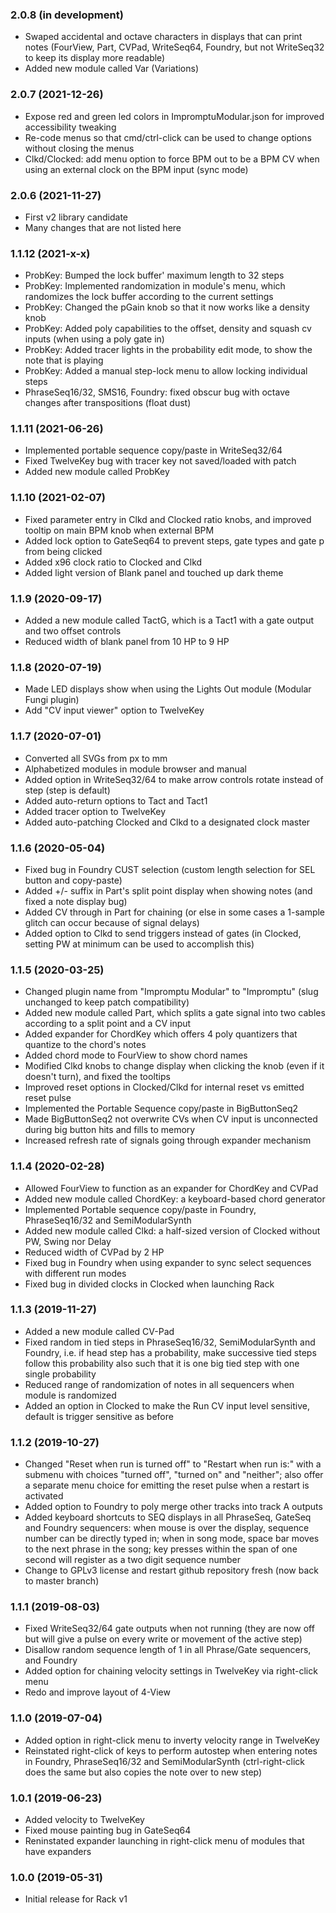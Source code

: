 ### 2.0.8 (in development)

- Swaped accidental and octave characters in displays that can print notes (FourView, Part, CVPad, WriteSeq64, Foundry, but not WriteSeq32 to keep its display more readable)
- Added new module called Var (Variations)


### 2.0.7 (2021-12-26)

- Expose red and green led colors in ImpromptuModular.json for improved accessibility tweaking
- Re-code menus so that cmd/ctrl-click can be used to change options without closing the menus
- Clkd/Clocked: add menu option to force BPM out to be a BPM CV when using an external clock on the BPM input (sync mode)


### 2.0.6 (2021-11-27)

- First v2 library candidate
- Many changes that are not listed here


### 1.1.12 (2021-x-x)

- ProbKey: Bumped the lock buffer' maximum length to 32 steps
- ProbKey: Implemented randomization in module's menu, which randomizes the lock buffer according to the current settings
- ProbKey: Changed the pGain knob so that it now works like a density knob
- ProbKey: Added poly capabilities to the offset, density and squash cv inputs (when using a poly gate in)
- ProbKey: Added tracer lights in the probability edit mode, to show the note that is playing
- ProbKey: Added a manual step-lock menu to allow locking individual steps
- PhraseSeq16/32, SMS16, Foundry: fixed obscur bug with octave changes after transpositions (float dust)


### 1.1.11 (2021-06-26)

- Implemented portable sequence copy/paste in WriteSeq32/64
- Fixed TwelveKey bug with tracer key not saved/loaded with patch
- Added new module called ProbKey


### 1.1.10 (2021-02-07)

- Fixed parameter entry in Clkd and Clocked ratio knobs, and improved tooltip on main BPM knob when external BPM
- Added lock option to GateSeq64 to prevent steps, gate types and gate p from being clicked
- Added x96 clock ratio to Clocked and Clkd
- Added light version of Blank panel and touched up dark theme


### 1.1.9 (2020-09-17)

- Added a new module called TactG, which is a Tact1 with a gate output and two offset controls
- Reduced width of blank panel from 10 HP to 9 HP


### 1.1.8 (2020-07-19)

- Made LED displays show when using the Lights Out module (Modular Fungi plugin)
- Add "CV input viewer" option to TwelveKey


### 1.1.7 (2020-07-01)

- Converted all SVGs from px to mm
- Alphabetized modules in module browser and manual
- Added option in WriteSeq32/64 to make arrow controls rotate instead of step (step is default)
- Added auto-return options to Tact and Tact1
- Added tracer option to TwelveKey
- Added auto-patching Clocked and Clkd to a designated clock master


### 1.1.6 (2020-05-04)

- Fixed bug in Foundry CUST selection (custom length selection for SEL button and copy-paste)
- Added +/- suffix in Part's split point display when showing notes (and fixed a note display bug)
- Added CV through in Part for chaining (or else in some cases a 1-sample glitch can occur because of signal delays)
- Added option to Clkd to send triggers instead of gates (in Clocked, setting PW at minimum can be used to accomplish this)


### 1.1.5 (2020-03-25)

- Changed plugin name from "Impromptu Modular" to "Impromptu" (slug unchanged to keep patch compatibility)
- Added new module called Part, which splits a gate signal into two cables according to a split point and a CV input
- Added expander for ChordKey which offers 4 poly quantizers that quantize to the chord's notes
- Added chord mode to FourView to show chord names
- Modified Clkd knobs to change display when clicking the knob (even if it doesn't turn), and fixed the tooltips
- Improved reset options in Clocked/Clkd for internal reset vs emitted reset pulse
- Implemented the Portable Sequence copy/paste in BigButtonSeq2
- Made BigButtonSeq2 not overwrite CVs when CV input is unconnected during big button hits and fills to memory
- Increased refresh rate of signals going through expander mechanism


### 1.1.4 (2020-02-28)

- Allowed FourView to function as an expander for ChordKey and CVPad
- Added new module called ChordKey: a keyboard-based chord generator 
- Implemented Portable sequence copy/paste in Foundry, PhraseSeq16/32 and SemiModularSynth
- Added new module called Clkd: a half-sized version of Clocked without PW, Swing nor Delay
- Reduced width of CVPad by 2 HP
- Fixed bug in Foundry when using expander to sync select sequences with different run modes
- Fixed bug in divided clocks in Clocked when launching Rack


### 1.1.3 (2019-11-27)

- Added a new module called CV-Pad
- Fixed random in tied steps in PhraseSeq16/32, SemiModularSynth and Foundry, i.e. if head step has a probability, make successive tied steps follow this probability also such that it is one big tied step with one single probability
- Reduced range of randomization of notes in all sequencers when module is randomized
- Added an option in Clocked to make the Run CV input level sensitive, default is trigger sensitive as before


### 1.1.2 (2019-10-27)

- Changed "Reset when run is turned off" to "Restart when run is:" with a submenu with choices "turned off", "turned on" and "neither"; also offer a separate menu choice for emitting the reset pulse when a restart is activated
- Added option to Foundry to poly merge other tracks into track A outputs
- Added keyboard shortcuts to SEQ displays in all PhraseSeq, GateSeq and Foundry sequencers: when mouse is over the display, sequence number can be directly typed in; when in song mode, space bar moves to the next phrase in the song; key presses within the span of one second will register as a two digit sequence number
- Change to GPLv3 license and restart github repository fresh (now back to master branch)


### 1.1.1 (2019-08-03)

- Fixed WriteSeq32/64 gate outputs when not running (they are now off but will give a pulse on every write or movement of the active step)
- Disallow random sequence length of 1 in all Phrase/Gate sequencers, and Foundry
- Added option for chaining velocity settings in TwelveKey via right-click menu
- Redo and improve layout of 4-View


### 1.1.0 (2019-07-04)

- Added option in right-click menu to inverty velocity range in TwelveKey
- Reinstated right-click of keys to perform autostep when entering notes in Foundry, PhraseSeq16/32 and SemiModularSynth (ctrl-right-click does the same but also copies the note over to new step)


### 1.0.1 (2019-06-23)

- Added velocity to TwelveKey
- Fixed mouse painting bug in GateSeq64
- Reninstated expander launching in right-click menu of modules that have expanders


### 1.0.0 (2019-05-31)

- Initial release for Rack v1
